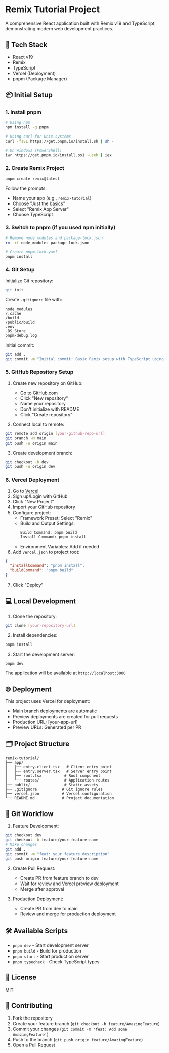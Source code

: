 # Remix Tutorial Project

A comprehensive React application built with Remix v19 and TypeScript, demonstrating modern web development practices.

## 🚀 Tech Stack

- React v19
- Remix
- TypeScript
- Vercel (Deployment)
- pnpm (Package Manager)

## 📦 Initial Setup

### 1. Install pnpm
```bash
# Using npm
npm install -g pnpm

# Using curl for Unix systems
curl -fsSL https://get.pnpm.io/install.sh | sh -

# On Windows (PowerShell)
iwr https://get.pnpm.io/install.ps1 -useb | iex
```

### 2. Create Remix Project
```bash
pnpm create remix@latest
```

Follow the prompts:
- Name your app (e.g., `remix-tutorial`)
- Choose "Just the basics"
- Select "Remix App Server"
- Choose TypeScript

### 3. Switch to pnpm (if you used npm initially)
```bash
# Remove node_modules and package-lock.json
rm -rf node_modules package-lock.json

# Create pnpm-lock.yaml
pnpm install
```

### 4. Git Setup

Initialize Git repository:
```bash
git init
```

Create `.gitignore` file with:
```plaintext
node_modules
/.cache
/build
/public/build
.env
.DS_Store
pnpm-debug.log
```

Initial commit:
```bash
git add .
git commit -m "Initial commit: Basic Remix setup with TypeScript using pnpm"
```

### 5. GitHub Repository Setup

1. Create new repository on GitHub:
   - Go to GitHub.com
   - Click "New repository"
   - Name your repository
   - Don't initialize with README
   - Click "Create repository"

2. Connect local to remote:
```bash
git remote add origin [your-github-repo-url]
git branch -M main
git push -u origin main
```

3. Create development branch:
```bash
git checkout -b dev
git push -u origin dev
```

### 6. Vercel Deployment

1. Go to [Vercel](https://vercel.com)
2. Sign up/Login with GitHub
3. Click "New Project"
4. Import your GitHub repository
5. Configure project:
   - Framework Preset: Select "Remix"
   - Build and Output Settings: 
     ```
     Build Command: pnpm build
     Install Command: pnpm install
     ```
   - Environment Variables: Add if needed
6. Add `vercel.json` to project root:
```json
{
  "installCommand": "pnpm install",
  "buildCommand": "pnpm build"
}
```
7. Click "Deploy"

## 💻 Local Development

1. Clone the repository:
```bash
git clone [your-repository-url]
```

2. Install dependencies:
```bash
pnpm install
```

3. Start the development server:
```bash
pnpm dev
```

The application will be available at `http://localhost:3000`

## 🌐 Deployment

This project uses Vercel for deployment:
- Main branch deployments are automatic
- Preview deployments are created for pull requests
- Production URL: [your-app-url]
- Preview URLs: Generated per PR

## 🗂 Project Structure

```
remix-tutorial/
├── app/
│   ├── entry.client.tsx   # Client entry point
│   ├── entry.server.tsx   # Server entry point
│   ├── root.tsx          # Root component
│   └── routes/           # Application routes
├── public/               # Static assets
├── .gitignore           # Git ignore rules
├── vercel.json          # Vercel configuration
└── README.md            # Project documentation
```

## 🔄 Git Workflow

1. Feature Development:
```bash
git checkout dev
git checkout -b feature/your-feature-name
# Make changes
git add .
git commit -m "feat: your feature description"
git push origin feature/your-feature-name
```

2. Create Pull Request:
   - Create PR from feature branch to dev
   - Wait for review and Vercel preview deployment
   - Merge after approval

3. Production Deployment:
   - Create PR from dev to main
   - Review and merge for production deployment

## 🛠 Available Scripts

- `pnpm dev` - Start development server
- `pnpm build` - Build for production
- `pnpm start` - Start production server
- `pnpm typecheck` - Check TypeScript types

## 📝 License

MIT

## 👥 Contributing

1. Fork the repository
2. Create your feature branch (`git checkout -b feature/AmazingFeature`)
3. Commit your changes (`git commit -m 'feat: Add some AmazingFeature'`)
4. Push to the branch (`git push origin feature/AmazingFeature`)
5. Open a Pull Request
